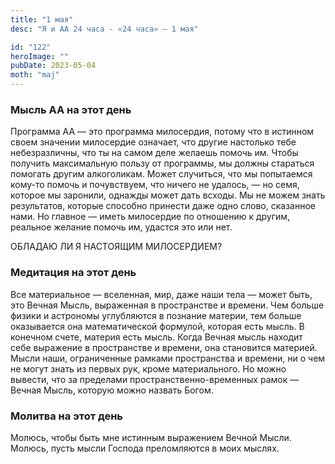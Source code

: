 ```yaml
---
title: "1 мая"
desc: "Я и АА 24 часа - «24 часа» — 1 мая"

id: "122"
heroImage: ""
pubDate: 2023-05-04
moth: "maj"
---
```


### Мысль АА на этот день

Программа АА — это программа милосердия, потому что в истинном своем значении
милосердие означает, что другие настолько тебе небезразличны, что ты на самом
деле желаешь помочь им. Чтобы получить максимальную пользу от программы, мы
должны стараться помогать другим алкоголикам. Может случиться, что мы
попытаемся кому-то помочь и почувствуем, что ничего не удалось, — но семя,
которое мы заронили, однажды может дать всходы. Мы не можем знать результатов,
которые способно принести даже одно слово, сказанное нами. Но главное — иметь
милосердие по отношению к другим, реальное желание помочь им, удастся это или
нет.

ОБЛАДАЮ ЛИ Я НАСТОЯЩИМ МИЛОСЕРДИЕМ?

### Медитация на этот день

Все материальное — вселенная, мир, даже наши тела — может быть, это Вечная
Мысль, выраженная в пространстве и времени. Чем больше физики и астрономы
углубляются в познание материи, тем больше оказывается она математической
формулой, которая есть мысль. В конечном счете, материя есть мысль. Когда
Вечная мысль находит себе выражение в пространстве и времени, она становится
материей. Мысли наши, ограниченные рамками пространства и времени, ни о чем не
могут знать из первых рук, кроме материального. Но можно вывести, что за
пределами пространственно-временных рамок — Вечная Мысль, которую можно
назвать Богом.

### Молитва на этот день

Молюсь, чтобы быть мне истинным выражением Вечной Мысли. Молюсь, пусть мысли
Господа преломляются в моих мыслях.
